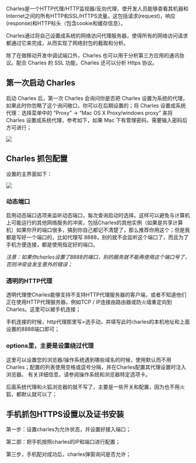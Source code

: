 
Charles是一个HTTP代理/HTTP监视器/反向代理，使开发人员能够查看其机器和Internet之间的所有HTTP和SSL/HTTPS流量。这包括请求(request)，响应(response)和HTTP标头（包含cookie和缓存信息）。

Charles通过将自己设置成系统的网络访问代理服务器，使得所有的网络访问请求都通过它来完成，从而实现了网络封包的截取和分析。

除了在做移动开发中调试端口外，Charles 也可以用于分析第三方应用的通讯协议。配合 Charles 的 SSL 功能，Charles 还可以分析 Https 协议。



## 第一次启动 Charles

启动 Charles 后，第一次 Charles 会询问你是否把 Charles 设置为系统的代理，如果此时你忽略了这个询问敞口，你可以在后期设置的；将 Charles 设置成系统代理：选择菜单中的 “Proxy” -> “Mac OS X Proxy/windows proxy” 来将 Charles 设置成系统代理，参考如下，如果 Mac 下有管理密码，需要输入密码后方可进行；

![](https://a.axihe.com/img/charles/image_thumb.png)


## Charles 抓包配置

设置的主界面如下：

![](https://a.axihe.com/img/charles/charles_proxy_04.png)

### 动态端口

启用动态端口选项来监听动态端口，每次查询启动时选择。这样可以避免与计算机上可能运行的其他网络服务的冲突，包括Charles的其他实例（如果是共享计算机）如果你开的端口很多，搞到你自己都记不清楚了，那么推荐你用这个；但是我都是写好一个端口的，比如代理写 8888，别的就不会监听这个端口了，而且为了手机方便连接，都是使用指定好的端口。

_注意：如果你charles设置了8888的端口，别的服务就不能再使用这个端口号了，否则冲突会发生意外的错误；_

### 透明的HTTP代理

透明代理使Charles能够支持不支持HTTP代理服务器的客户端，或者不知道他们正在使用HTTP代理服务器，例如TCP / IP连接由路由器或防火墙重定向到Charles。这里可以被手机连接；

手机连接的时候，http代理那里写=选手动，并填写此时charles的本机地址和上面设置的8888端口即可；

### options里，主要是设置绕过代理

这里可以设置您的浏览器/操作系统遇到哪些域名的时候，使用默认而不用Charles；配置的列表使用空格或逗号分隔，并在Charles配置其代理设置时注入浏览器。 有关详细信息，请参阅操作系统和浏览器特定选项卡。

后面系统代理和火狐浏览器的就不写了，主要是一些开关和配置，因为也不用火狐，都默认就可以了；



## 手机抓包HTTPS设置以及证书安装

第一步：设置charles为允许状态，并设置好接入端口；

第二部：把手机按照charles的IP和端口进行配置；

第三步，手机配对成功后，charles弹窗询问是否允许；


